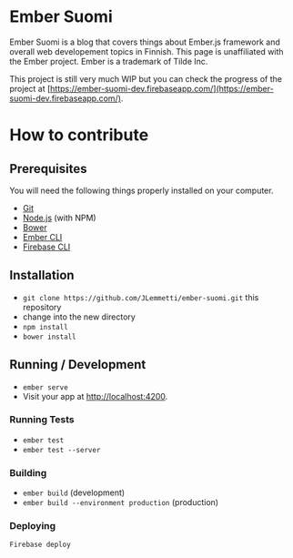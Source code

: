 # Ember Suomi

Ember Suomi is a blog that covers things about Ember.js framework and overall web developement topics in Finnish. This page is unaffiliated with the Ember project. Ember is a trademark of Tilde Inc.

This project is still very much WIP but you can check the progress of the project at [https://ember-suomi-dev.firebaseapp.com/](https://ember-suomi-dev.firebaseapp.com/).

# How to contribute

## Prerequisites

You will need the following things properly installed on your computer.

* [Git](http://git-scm.com/)
* [Node.js](http://nodejs.org/) (with NPM)
* [Bower](http://bower.io/)
* [Ember CLI](http://www.ember-cli.com/)
* [Firebase CLI](https://github.com/firebase/firebase-tools)

## Installation

* `git clone https://github.com/JLemmetti/ember-suomi.git` this repository
* change into the new directory
* `npm install`
* `bower install`

## Running / Development

* `ember serve`
* Visit your app at [http://localhost:4200](http://localhost:4200).

### Running Tests

* `ember test`
* `ember test --server`

### Building

* `ember build` (development)
* `ember build --environment production` (production)

### Deploying

`Firebase deploy`
